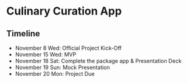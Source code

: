 # Culinary Curation App

## Timeline

* November 8 Wed: Official Project Kick-Off
* November 15 Wed: MVP
* November 18 Sat: Complete the package app & Presentation Deck
* November 19 Sun: Mock Presentation
* November 20 Mon: Project Due

